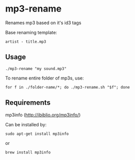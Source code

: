 mp3-rename
==========================

Renames mp3 based on it's id3 tags

Base renaming template:

`artist - title.mp3`

## Usage

`./mp3-rename "my sound.mp3"`

To rename entire folder of mp3s, use:

`for f in ./folder-name/*; do ./mp3-rename.sh "$f"; done`

## Requirements

mp3info (http://ibiblio.org/mp3info/)

Can be installed by:

`sudo apt-get install mp3info`

or

`brew install mp3info`


